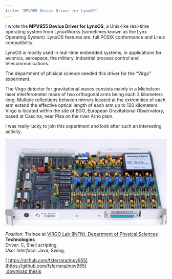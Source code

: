 ```yaml
---
title: "MPV955 Device Driver for LynxOS"
---
```

I wrote the **MPV955 Device Driver for LynxOS**, a Unix-like real-time operating system from LynuxWorks (sometimes known as the Lynx Operating System). LynxOS features are: full POSIX conformance and Linux compatibility.

LynxOS is mostly used in real-time embedded systems, in applications for avionics, aerospace, the military, industrial process control and telecommunications.

The department of phisical science needed this driver for the &#8220;Virgo&#8221; experiment.

The Virgo detector for gravitational waves consists mainly in a Michelson laser interferometer made of two orthogonal arms being each 3 kilometers long. Multiple reflections between mirrors located at the extremities of each arm extend the effective optical length of each arm up to 120 kilometers. Virgo is located within the site of EGO, European Gravitational Observatory, based at Cascina, near Pisa on the river Arno plain.

I was really lucky to join this experiment and look after such an interesting activity.

![MPV955 Device Driver](timeline/mpv955.png)

_Position_: Trainee at [VIRGO Lab (INFN), Department of Physical Sciences](https://www.virgo.infn.it/ "Virgo INFN")  
**Technologies**  
_Driver_: C, Shell scripting.  
_User Interface_: Java, Swing.

[<i class="fa fa-github" aria-hidden="true"></i>&nbsp;https://github.com/fsferrara/mpv955](https://github.com/fsferrara/mpv955)  
[<i class="fa fa-download" aria-hidden="true"></i>&nbsp;download thesis](/downloads/bachelor_mpv955.pdf)
